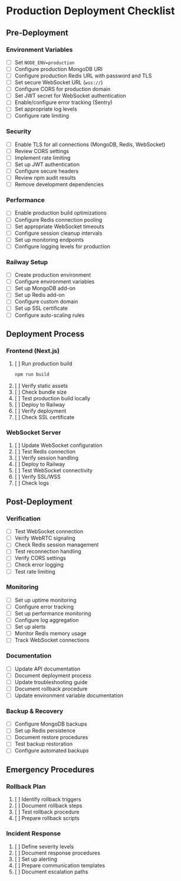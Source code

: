 # Production Deployment Checklist

## Pre-Deployment

### Environment Variables
- [ ] Set `NODE_ENV=production`
- [ ] Configure production MongoDB URI
- [ ] Configure production Redis URL with password and TLS
- [ ] Set secure WebSocket URL (`wss://`)
- [ ] Configure CORS for production domain
- [ ] Set JWT secret for WebSocket authentication
- [ ] Enable/configure error tracking (Sentry)
- [ ] Set appropriate log levels
- [ ] Configure rate limiting

### Security
- [ ] Enable TLS for all connections (MongoDB, Redis, WebSocket)
- [ ] Review CORS settings
- [ ] Implement rate limiting
- [ ] Set up JWT authentication
- [ ] Configure secure headers
- [ ] Review npm audit results
- [ ] Remove development dependencies

### Performance
- [ ] Enable production build optimizations
- [ ] Configure Redis connection pooling
- [ ] Set appropriate WebSocket timeouts
- [ ] Configure session cleanup intervals
- [ ] Set up monitoring endpoints
- [ ] Configure logging levels for production

### Railway Setup
- [ ] Create production environment
- [ ] Configure environment variables
- [ ] Set up MongoDB add-on
- [ ] Set up Redis add-on
- [ ] Configure custom domain
- [ ] Set up SSL certificate
- [ ] Configure auto-scaling rules

## Deployment Process

### Frontend (Next.js)
1. [ ] Run production build
   ```bash
   npm run build
   ```
2. [ ] Verify static assets
3. [ ] Check bundle size
4. [ ] Test production build locally
5. [ ] Deploy to Railway
6. [ ] Verify deployment
7. [ ] Check SSL certificate

### WebSocket Server
1. [ ] Update WebSocket configuration
2. [ ] Test Redis connection
3. [ ] Verify session handling
4. [ ] Deploy to Railway
5. [ ] Test WebSocket connectivity
6. [ ] Verify SSL/WSS
7. [ ] Check logs

## Post-Deployment

### Verification
- [ ] Test WebSocket connection
- [ ] Verify WebRTC signaling
- [ ] Check Redis session management
- [ ] Test reconnection handling
- [ ] Verify CORS settings
- [ ] Check error logging
- [ ] Test rate limiting

### Monitoring
- [ ] Set up uptime monitoring
- [ ] Configure error tracking
- [ ] Set up performance monitoring
- [ ] Configure log aggregation
- [ ] Set up alerts
- [ ] Monitor Redis memory usage
- [ ] Track WebSocket connections

### Documentation
- [ ] Update API documentation
- [ ] Document deployment process
- [ ] Update troubleshooting guide
- [ ] Document rollback procedure
- [ ] Update environment variable documentation

### Backup & Recovery
- [ ] Configure MongoDB backups
- [ ] Set up Redis persistence
- [ ] Document restore procedures
- [ ] Test backup restoration
- [ ] Configure automated backups

## Emergency Procedures

### Rollback Plan
1. [ ] Identify rollback triggers
2. [ ] Document rollback steps
3. [ ] Test rollback procedure
4. [ ] Prepare rollback scripts

### Incident Response
1. [ ] Define severity levels
2. [ ] Document response procedures
3. [ ] Set up alerting
4. [ ] Prepare communication templates
5. [ ] Document escalation paths 